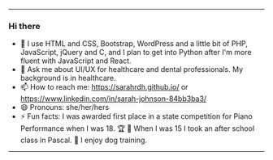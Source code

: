 
---

### Hi there

<!--   <img width="300" height="auto" src="https://www.dropbox.com/s/1uc42v0yw5jf7qz/IT%20crowd.gif?raw=1">
</span><br> -->
- 🧠 I use HTML and CSS, Bootstrap, WordPress and a little bit of PHP, JavaScript, jQuery and C, and I plan to get into Python after I'm more fluent with JavaScript and React. <br>
- 💬 Ask me about UI/UX for healthcare and dental professionals. My background is in healthcare. <br>
- 📫 How to reach me: https://sarahrdh.github.io/ or https://www.linkedin.com/in/sarah-johnson-84bb3ba3/ <br>
- 😄 Pronouns: she/her/hers <br>
- ⚡ Fun facts: I was awarded first place in a state competition for Piano Performance when I was 18. 🏆 🎹 When I was 15 I took an after school class in Pascal. 🐶 I enjoy dog training. <br>

---

